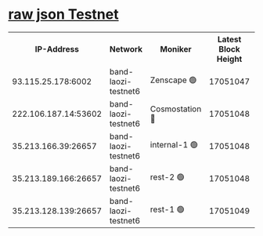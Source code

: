 
[raw json Testnet](https://rpc-check.bandt.stavr.tech/bandt/rpcbandt_result.json)
=

<table><tr><th>IP-Address</th><th>Network</th><th>Moniker</th><th>Latest Block Height</th><th>Earliest Block Height</th><th>Catching Up</th><th>Tx Index</th><th>Voting Power</th><th>Scan Time</th></tr><tr><td>93.115.25.178:6002</td><td>band-laozi-testnet6</td><td>Zenscape 🟢</td><td>17051047</td><td>12460001</td><td>False</td><td>on</td><td>0</td><td>2024-03-23T02:37:13.815541582UTC</td></tr><tr><td>222.106.187.14:53602</td><td>band-laozi-testnet6</td><td>Cosmostation 🔴</td><td>17051048</td><td>16668001</td><td>False</td><td>on</td><td>2203686</td><td>2024-03-23T02:37:15.208057424UTC</td></tr><tr><td>35.213.166.39:26657</td><td>band-laozi-testnet6</td><td>internal-1 🟢</td><td>17051048</td><td>16951048</td><td>False</td><td>on</td><td>0</td><td>2024-03-23T02:37:16.072674571UTC</td></tr><tr><td>35.213.189.166:26657</td><td>band-laozi-testnet6</td><td>rest-2 🟢</td><td>17051048</td><td>16951048</td><td>False</td><td>on</td><td>0</td><td>2024-03-23T02:37:16.935589422UTC</td></tr><tr><td>35.213.128.139:26657</td><td>band-laozi-testnet6</td><td>rest-1 🟢</td><td>17051049</td><td>16951049</td><td>False</td><td>on</td><td>0</td><td>2024-03-23T02:37:17.796289365UTC</td></tr></table>
